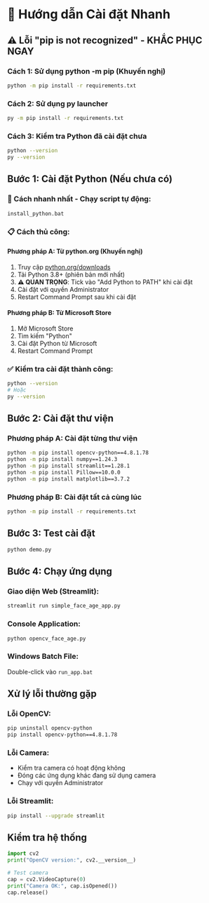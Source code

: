 # 🚀 Hướng dẫn Cài đặt Nhanh

## ⚠️ Lỗi "pip is not recognized" - KHẮC PHỤC NGAY

### Cách 1: Sử dụng python -m pip (Khuyến nghị)
```bash
python -m pip install -r requirements.txt
```

### Cách 2: Sử dụng py launcher
```bash
py -m pip install -r requirements.txt
```

### Cách 3: Kiểm tra Python đã cài đặt chưa
```bash
python --version
py --version
```

## Bước 1: Cài đặt Python (Nếu chưa có)

### 🚀 Cách nhanh nhất - Chạy script tự động:
```bash
install_python.bat
```

### 📋 Cách thủ công:

#### Phương pháp A: Từ python.org (Khuyến nghị)
1. Truy cập [python.org/downloads](https://python.org/downloads)
2. Tải Python 3.8+ (phiên bản mới nhất)
3. **⚠️ QUAN TRỌNG**: Tick vào "Add Python to PATH" khi cài đặt
4. Cài đặt với quyền Administrator
5. Restart Command Prompt sau khi cài đặt

#### Phương pháp B: Từ Microsoft Store
1. Mở Microsoft Store
2. Tìm kiếm "Python"
3. Cài đặt Python từ Microsoft
4. Restart Command Prompt

### ✅ Kiểm tra cài đặt thành công:
```bash
python --version
# Hoặc
py --version
```

## Bước 2: Cài đặt thư viện

### Phương pháp A: Cài đặt từng thư viện
```bash
python -m pip install opencv-python==4.8.1.78
python -m pip install numpy==1.24.3
python -m pip install streamlit==1.28.1
python -m pip install Pillow==10.0.0
python -m pip install matplotlib==3.7.2

```

### Phương pháp B: Cài đặt tất cả cùng lúc
```bash
python -m pip install -r requirements.txt
```

## Bước 3: Test cài đặt
```bash
python demo.py
```

## Bước 4: Chạy ứng dụng

### Giao diện Web (Streamlit):
```bash
streamlit run simple_face_age_app.py
```

### Console Application:
```bash
python opencv_face_age.py
```

### Windows Batch File:
Double-click vào `run_app.bat`

## Xử lý lỗi thường gặp

### Lỗi OpenCV:
```bash
pip uninstall opencv-python
pip install opencv-python==4.8.1.78
```

### Lỗi Camera:
- Kiểm tra camera có hoạt động không
- Đóng các ứng dụng khác đang sử dụng camera
- Chạy với quyền Administrator

### Lỗi Streamlit:
```bash
pip install --upgrade streamlit
```

## Kiểm tra hệ thống
```python
import cv2
print("OpenCV version:", cv2.__version__)

# Test camera
cap = cv2.VideoCapture(0)
print("Camera OK:", cap.isOpened())
cap.release()
```
